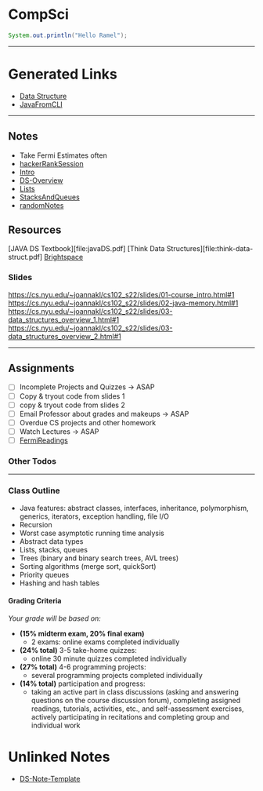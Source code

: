 # CompSci

```java
System.out.println("Hello Ramel");
```
------------------------------------------------------------
# Generated Links

- [Data Structure](dataStructures)
- [JavaFromCLI](JavaFromCLI)


------------------------------------------------------------
## Notes
- Take Fermi Estimates often 
- [hackerRankSession](220314-1223-hackerranksession)
- [Intro](Intro)
- [DS-Overview](DS-Overview)
- [Lists](ListPI-III)
- [StacksAndQueues](StacksAndQueues)
- [randomNotes](220320-2041-randomnotes)
 
## Resources
[JAVA DS Textbook][file:javaDS.pdf]
[Think Data Structures][file:think-data-struct.pdf]
[Brightspace](https://brightspace.nyu.edu/d2l/home/163136)

### Slides
https://cs.nyu.edu/~joannakl/cs102_s22/slides/01-course_intro.html#1
https://cs.nyu.edu/~joannakl/cs102_s22/slides/02-java-memory.html#1
https://cs.nyu.edu/~joannakl/cs102_s22/slides/03-data_structures_overview_1.html#1
https://cs.nyu.edu/~joannakl/cs102_s22/slides/03-data_structures_overview_2.html#1



------------------------------------------------------------
## Assignments
- [ ] Incomplete Projects and Quizzes -> ASAP
- [ ] Copy & tryout code from slides 1
- [ ] copy & tryout code from slides 2
- [ ] Email Professor about grades and makeups -> ASAP
- [ ] Overdue CS projects and other homework
- [ ] Watch Lectures -> ASAP
- [ ] [FermiReadings](https://www.lesswrong.com/tag/fermi-estimation)

### Other Todos


------------------------------------------------------------
### Class Outline
-   Java features: abstract classes, interfaces, inheritance, polymorphism, generics, iterators, exception handling, file I/O
-   Recursion
-   Worst case asymptotic running time analysis
-   Abstract data types
-   Lists, stacks, queues
-   Trees (binary and binary search trees, AVL trees)
-   Sorting algorithms (merge sort, quickSort)
-   Priority queues
-   Hashing and hash tables


#### Grading Criteria
*Your grade will be based on:*
- **(15% midterm exam, 20% final exam)** 
	- 2 exams: online exams completed individually
- **(24% total)** 3-5 take-home quizzes:
	- online 30 minute quizzes completed individually
- **(27% total)** 4-6 programming projects: 
	- several programming projects completed individually 
- **(14% total)** participation and progress: 
	- taking an active part in class discussions (asking and answering questions on the course discussion forum), 
      completing assigned readings, tutorials, activities, etc., and self-assessment exercises, 
      actively participating in recitations and completing group and individual work


# Unlinked Notes

- [DS-Note-Template](DS-Note-Template)
